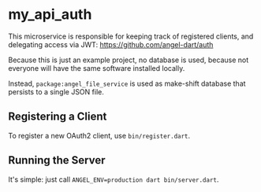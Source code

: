 # my_api_auth
This microservice is responsible for keeping track of registered clients,
and delegating access via JWT: https://github.com/angel-dart/auth

Because this is just an example project, no database is used, because not everyone
will have the same software installed locally.

Instead, `package:angel_file_service` is used as make-shift database that persists
to a single JSON file.

## Registering a Client
To register a new OAuth2 client, use `bin/register.dart`.

## Running the Server
It's simple: just call `ANGEL_ENV=production dart bin/server.dart`.